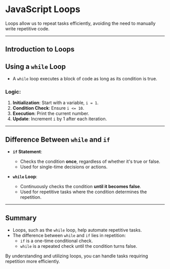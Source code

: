 # JavaScript Loops

Loops allow us to repeat tasks efficiently, avoiding the need to manually write repetitive code.

---

## Introduction to Loops

## Using a `while` Loop

- A `while` loop executes a block of code as long as its condition is true.

### Logic:
1. **Initialization**: Start with a variable, `i = 1`.
2. **Condition Check**: Ensure `i <= 10`.
3. **Execution**: Print the current number.
4. **Update**: Increment `i` by 1 after each iteration.

---

## Difference Between `while` and `if`

- **`if` Statement**:  
  - Checks the condition **once**, regardless of whether it's true or false.
  - Used for single-time decisions or actions.

- **`while` Loop**:  
  - Continuously checks the condition **until it becomes false**.
  - Used for repetitive tasks where the condition determines the repetition.

---

## Summary

- Loops, such as the `while` loop, help automate repetitive tasks.  
- The difference between `while` and `if` lies in repetition:  
  - `if` is a one-time conditional check.  
  - `while` is a repeated check until the condition turns false.  

By understanding and utilizing loops, you can handle tasks requiring repetition more efficiently.
